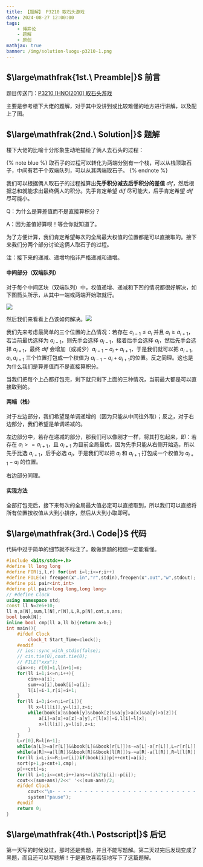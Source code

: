 ```yaml
---
title: 【题解】 P3210 取石头游戏
date: 2024-08-27 12:00:00
tags: 
    - 博弈论
    - 题解
    - 原创
mathjax: true
banner: /img/solution-luogu-p3210-1.png
---
```


## $\large\mathfrak{1st.\ Preamble|}$ 前言

题目传送门：[P3210 [HNOI2010] 取石头游戏](https://www.luogu.com.cn/problem/P3210)

主要是参考楼下大佬的题解，对于其中没讲到或比较难懂的地方进行讲解，以及配上了图。

## $\large\mathfrak{2nd.\ Solution|}$ 题解

楼下大佬的比喻十分形象生动地描绘了俩人去石头的过程：

{% note blue %}
取石子的过程可以转化为两端分别有一个栈，可以从栈顶取石子，中间有若干个双端队列，可以从其两端取石子。
{% endnote %}

我们可以根据俩人取石子的过程推算出**先手积分减去后手积分的差值** $dif$，然后根据总和就能求出最终俩人的积分。先手肯定希望 $dif$ 尽可能大，后手肯定希望 $dif$ 尽可能小。

Q：为什么是算差值而不是直接算积分？

A：因为差值好算呗！等会你就知道了。

为了方便计算，我们肯定希望每次的全局最大权值的位置都是可以直接取的。接下来我们分两个部分讨论这俩人取石子的过程。

注：接下来的递减、递增均指非严格递减和递增。

#### 中间部分（双端队列）

对于每个中间区块（双端队列）中，权值递增、递减和下凹的情况都很好解决，如下图箭头所示，从其中一端或两端开始取就行。

![](/img/solution-luogu-p3210-1.png)

然后我们来看看上凸该如何解决。![](/img/solution-luogu-p3210-2.png)

我们先来考虑最简单的三个位置的上凸情况：若存在 $a_{i-1}\le a_i$ 并且 $a_i\ge a_{i+1}$，若当前最优选择为 $a_{i-1}$，则先手会选择 $a_{i-1}$，接着后手会选择 $a_i$，然后先手会选择 $a_{i+1}$，最终 $dif$ 会增加（或减少）$a_{i-1}-a_i+a_{i+1}$，于是我们就可以把 $a_{i-1}, a_i, a_{i+1}$ 三个位置打包成一个权值为 $a_{i-1}-a_i+a_{i+1}$​​ 的位置。反之同理。这也是为什么我们是算差值而不是直接算积分。

当我们把每个上凸都打包完，剩下就只剩下上面的三种情况，当前最大都是可以直接取到的。

#### 两端（栈）

对于左边部分，我们希望是单调递增的（因为只能从中间往外取）；反之，对于右边部分，我们希望是单调递减的。

左边部分中，若存在递减的部分，那我们可以像刚才一样，将其打包起来，即：若存在 $a_i>=a_{i+1}$，且 $a_{i+1}$ 为目前全局最优，因为先手只能从右侧开始选，所以先手比选 $a_{i+1}$，后手必选 $a_i$，于是我们可以把 $a_i$ 和 $a_{i+1}$ 打包成一个权值为 $a_{i+1}-a_i$  的位置。

右边部分同理。

#### 实现方法

全部打包完后，接下来每次的全局最大值必定可以直接取到，所以我们可以直接将所有位置按权值从大到小排序，然后从大到小取即可。

## $\large\mathfrak{3rd.\ Code|}$ 代码

代码中过于简单的细节就不标注了。敢做黑题的相信一定能看懂。

```cpp
#include <bits/stdc++.h>
#define ll long long
#define FOR(i,l,r) for(int i=l;i<=r;i++)
#define FILE(x) freopen(x".in","r",stdin),freopen(x".out","w",stdout);
#define pii pair<int,int>
#define pll pair<long long,long long>
// #define Clock
using namespace std;
const ll N=2e6+10;
ll n,a[N],sum,l[N],r[N],L,R,p[N],cnt,s,ans;
bool book[N];
inline bool cmp(ll a,ll b){return a>b;}
int main(){
    #ifdef Clock
        clock_t Start_Time=clock();
    #endif
    // ios::sync_with_stdio(false);
    // cin.tie(0),cout.tie(0);
    // FILE("xxx");
    cin>>n; r[0]=1,l[n+1]=n;
    for(ll i=1;i<=n;i++){
        cin>>a[i];
        sum+=a[i],book[i]=a[i];
        l[i]=i-1,r[i]=i+1;
    }
    for(ll i=3;i<=n;i=r[i]){
        ll x=l[l[i]],y=l[i],z=i;
        while(book[x]&&book[y]&&book[z]&&a[y]>a[x]&&a[y]>a[z]){
            a[i]=a[x]+a[z]-a[y],r[l[x]]=i,l[i]=l[x];
            x=l[l[i]],y=l[i],z=i;
        }
    }
    L=r[0],R=l[n+1];
    while(a[L]>=a[r[L]]&&book[L]&&book[r[L]])s-=a[L]-a[r[L]],L=r[r[L]];
    while(a[R]>=a[l[R]]&&book[R]&&book[l[R]])s-=a[R]-a[l[R]],R=l[l[R]];
    for(ll i=L;i<=R;i=r[i])if(book[i])p[++cnt]=a[i];
    sort(p+1,p+cnt+1,cmp);
    p[++cnt]=s;
    for(ll i=1;i<=cnt;i++)ans+=(i%2?p[i]:-p[i]);
    cout<<(sum+ans)/2<<' '<<(sum-ans)/2;
    #ifdef Clock
        cout<<"\n- - - - - - - - - - - - - - - - - - - - - - - - - - - - - -\nRuntime: "<<clock()-Start_Time<<" ms\n";
        system("pause");
    #endif
    return 0;
}
```

## $\large\mathfrak{4th.\ Postscript|}$ 后记

第一天写的时候没过，那时还是紫题，并且不能写题解。第二天过完后发现变成了黑题，而且还可以写题解！于是遍欣喜若狂地写下了这篇题解。